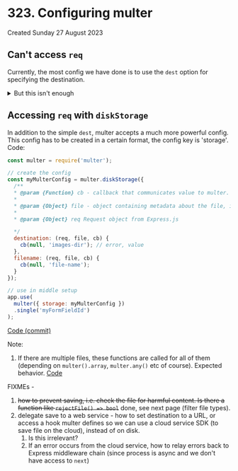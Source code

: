 # 323. Configuring multer
Created Sunday 27 August 2023

## Can't access `req`
Currently, the most config we have done is to use the `dest` option for specifying the destination. <details><summary>But this isn't enough</summary> the destination (or logic of) is static and any rename logic will also be static, since we don't have `req` </details>


## Accessing `req` with `diskStorage`
In addition to the simple `dest`, multer accepts a much more powerful config. This config has to be created in a certain format, the config key is 'storage'. Code:
```js
const multer = require('multer');

// create the config
const myMulterConfig = multer.diskStorage({
  /**
  * @param {Function} cb - callback that communicates value to multer. First param is an error. Pass null if there's no error. It's like 'next' (express middleware param)
  *
  * @param {Object} file - object containing metadata about the file, including buffer (if applicable)
  *
  * @param {Object} req Request object from Express.js

  */
  destination: (req, file, cb) {
    cb(null, 'images-dir'); // error, value
  },
  filename: (req, file, cb) {
    cb(null, 'file-name');
  }
});

// use in middle setup
app.use(
  multer({ storage: myMulterConfig })
  .single('myFormFieldId')
);
```
[Code (commit)](https://github.com/exemplar-codes/online-shop-nodejs-branches/commit/377fd1dd1fcca8be4837f8995b4597a2ccf0905f)

Note:
1. If there are multiple files, these functions are called for all of them (depending on `multer().array`, `multer.any()` etc of course). Expected behavior. [Code](https://github.com/exemplar-codes/online-shop-nodejs-branches/commit/06b4fde4beb384f5a93c65e6951a83352334233d)

FIXMEs - 
1. ~~how to prevent saving, i.e. check the file for harmful content. Is there a function like `rejectFile() => bool`~~ done, see next page (filter file types).
2. delegate save to a web service - how to set destination to a URL, or access a hook multer defines so we can use a cloud service SDK (to save file on the cloud), instead of on disk.
	1. Is this irrelevant?
	2. If an error occurs from the cloud service, how to relay errors back to Express middleware chain (since process is async and we don't have access to `next`)
